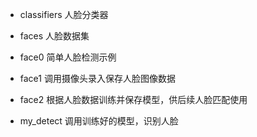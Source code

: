 - classifiers 人脸分类器
- faces 人脸数据集

- face0 简单人脸检测示例
- face1 调用摄像头录入保存人脸图像数据
- face2 根据人脸数据训练并保存模型，供后续人脸匹配使用
- my_detect 调用训练好的模型，识别人脸
